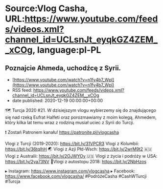 # Source:Vlog Casha, URL:https://www.youtube.com/feeds/videos.xml?channel_id=UCLsnJt_eyqkGZ4ZEM__xCOg, language:pl-PL

## Poznajcie Ahmeda, uchodźcę z Syrii.
 - [https://www.youtube.com/watch?v=n1fy4b7_WpI](https://www.youtube.com/watch?v=n1fy4b7_WpI)
 - RSS feed: https://www.youtube.com/feeds/videos.xml?channel_id=UCLsnJt_eyqkGZ4ZEM__xCOg
 - date published: 2020-12-19 00:00:00+00:00

🗺️ Turcja 2020 #21. W dzisiejszym vlogu wybierzemy się do znajdującego się nad rzeką Eufrat Halfeti oraz porozmawiamy z moim kolegą, Ahmedem, który kilka lat temu wraz z rodziną musiał uciec z Syrii do Turcji.

❗ Zostań Patronem kanału!
https://patronite.pl/vlogcasha

Vlogi z Turcji (2019-2020): https://bit.ly/31VPCR3
Vlogi z Kolumbii: https://bit.ly/36tqlhH
🌏 Vlogi z Azji Płd-Wsch: https://bit.ly/2wrM9t2
🇦🇺 Vlogi z Australii: https://bit.ly/2OJWYOy
🇺🇸 Vlogi z życia i podróży w USA: https://bit.ly/2ya73NV
🚙Vlogi z autostopu 2018: https://bit.ly/2NbHzos

▸ Instagram: https://www.instagram.com/vlogcasha
▸ Facebook: https://www.facebook.com/vlogcasha/
#PodróżeCasha #CashWTurcji #Turcja

